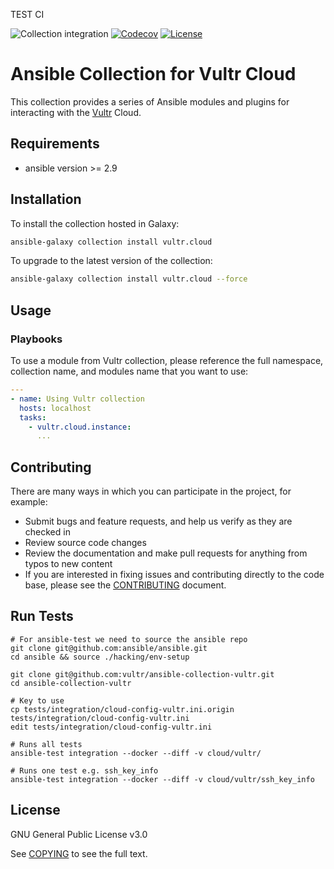 TEST CI

![Collection integration](https://github.com/vultr/ansible-collection-vultr/workflows/Collection%20integration/badge.svg)
 [![Codecov](https://img.shields.io/codecov/c/github/vultr/ansible-collection-vultr)](https://codecov.io/gh/vultr/ansible-collection-vultr)
[![License](https://img.shields.io/badge/license-GPL%20v3.0-brightgreen.svg)](LICENSE)

# Ansible Collection for Vultr Cloud

This collection provides a series of Ansible modules and plugins for interacting with the [Vultr](https://www.vultr.com) Cloud.

## Requirements

- ansible version >= 2.9

## Installation

To install the collection hosted in Galaxy:

```bash
ansible-galaxy collection install vultr.cloud
```

To upgrade to the latest version of the collection:

```bash
ansible-galaxy collection install vultr.cloud --force
```

## Usage

### Playbooks

To use a module from Vultr collection, please reference the full namespace, collection name, and modules name that you want to use:

```yaml
---
- name: Using Vultr collection
  hosts: localhost
  tasks:
    - vultr.cloud.instance:
      ...
```

## Contributing

There are many ways in which you can participate in the project, for example:

- Submit bugs and feature requests, and help us verify as they are checked in
- Review source code changes
- Review the documentation and make pull requests for anything from typos to new content
- If you are interested in fixing issues and contributing directly to the code base, please see the [CONTRIBUTING](CONTRIBUTING.md) document.

## Run Tests

```
# For ansible-test we need to source the ansible repo
git clone git@github.com:ansible/ansible.git
cd ansible && source ./hacking/env-setup

git clone git@github.com:vultr/ansible-collection-vultr.git
cd ansible-collection-vultr

# Key to use
cp tests/integration/cloud-config-vultr.ini.origin tests/integration/cloud-config-vultr.ini
edit tests/integration/cloud-config-vultr.ini

# Runs all tests
ansible-test integration --docker --diff -v cloud/vultr/

# Runs one test e.g. ssh_key_info
ansible-test integration --docker --diff -v cloud/vultr/ssh_key_info
```

## License

GNU General Public License v3.0

See [COPYING](COPYING) to see the full text.
